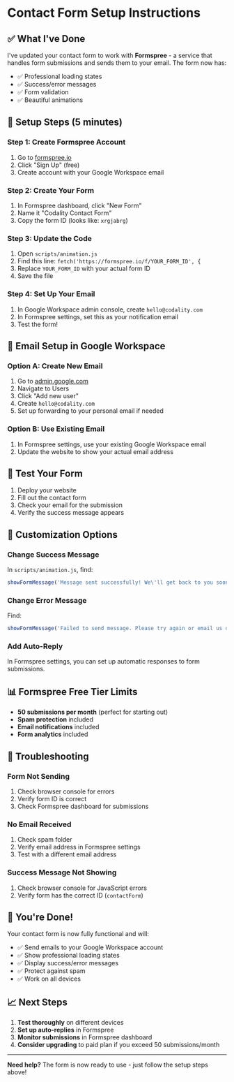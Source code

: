 # Contact Form Setup Instructions

## ✅ What I've Done

I've updated your contact form to work with **Formspree** - a service that handles form submissions and sends them to your email. The form now has:

- ✅ Professional loading states
- ✅ Success/error messages
- ✅ Form validation
- ✅ Beautiful animations

## 🚀 Setup Steps (5 minutes)

### Step 1: Create Formspree Account
1. Go to [formspree.io](https://formspree.io)
2. Click "Sign Up" (free)
3. Create account with your Google Workspace email

### Step 2: Create Your Form
1. In Formspree dashboard, click "New Form"
2. Name it "Codality Contact Form"
3. Copy the form ID (looks like: `xrgjabrg`)

### Step 3: Update the Code
1. Open `scripts/animation.js`
2. Find this line: `fetch('https://formspree.io/f/YOUR_FORM_ID', {`
3. Replace `YOUR_FORM_ID` with your actual form ID
4. Save the file

### Step 4: Set Up Your Email
1. In Google Workspace admin console, create `hello@codality.com`
2. In Formspree settings, set this as your notification email
3. Test the form!

## 📧 Email Setup in Google Workspace

### Option A: Create New Email
1. Go to [admin.google.com](https://admin.google.com)
2. Navigate to Users
3. Click "Add new user"
4. Create `hello@codality.com`
5. Set up forwarding to your personal email if needed

### Option B: Use Existing Email
1. In Formspree settings, use your existing Google Workspace email
2. Update the website to show your actual email address

## 🎯 Test Your Form

1. Deploy your website
2. Fill out the contact form
3. Check your email for the submission
4. Verify the success message appears

## 🔧 Customization Options

### Change Success Message
In `scripts/animation.js`, find:
```javascript
showFormMessage('Message sent successfully! We\'ll get back to you soon.', 'success');
```

### Change Error Message
Find:
```javascript
showFormMessage('Failed to send message. Please try again or email us directly.', 'error');
```

### Add Auto-Reply
In Formspree settings, you can set up automatic responses to form submissions.

## 📊 Formspree Free Tier Limits

- **50 submissions per month** (perfect for starting out)
- **Spam protection** included
- **Email notifications** included
- **Form analytics** included

## 🚨 Troubleshooting

### Form Not Sending
1. Check browser console for errors
2. Verify form ID is correct
3. Check Formspree dashboard for submissions

### No Email Received
1. Check spam folder
2. Verify email address in Formspree settings
3. Test with a different email address

### Success Message Not Showing
1. Check browser console for JavaScript errors
2. Verify form has the correct ID (`contactForm`)

## 🎉 You're Done!

Your contact form is now fully functional and will:
- ✅ Send emails to your Google Workspace account
- ✅ Show professional loading states
- ✅ Display success/error messages
- ✅ Protect against spam
- ✅ Work on all devices

## 📈 Next Steps

1. **Test thoroughly** on different devices
2. **Set up auto-replies** in Formspree
3. **Monitor submissions** in Formspree dashboard
4. **Consider upgrading** to paid plan if you exceed 50 submissions/month

---

**Need help?** The form is now ready to use - just follow the setup steps above! 